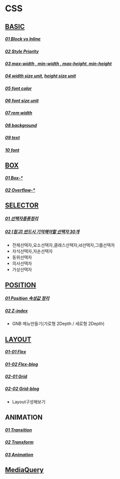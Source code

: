 # CSS

[BASIC](https://developer.mozilla.org/ko/docs/Learn/Getting_started_with_the_web/CSS_basics)
---
##### [01 Block vs Inline](https://nack1400.tistory.com/entry/HTML-9-Block-%ED%83%9C%EA%B7%B8-Inline-%ED%83%9C%EA%B7%B8-%EB%B9%84%EA%B5%90-%EC%A0%95%EB%A6%AC%EB%B8%94%EB%A1%9Dvs%EC%9D%B8%EB%9D%BC%EC%9D%B8-%ED%83%9C%EA%B7%B8-%EC%A0%95%EB%A6%AC)
##### [02 Style Priority](https://blinders.tistory.com/87)
##### [03 max-width , min-width , max-height, min-height](https://developer.mozilla.org/en-US/docs/Web/CSS/max-width)

##### [04 width size unit](https://developer.mozilla.org/ko/docs/Web/CSS/width), [height size unit](https://developer.mozilla.org/ko/docs/Web/CSS/height)
##### [05 font color](https://developer.mozilla.org/ko/docs/Web/CSS/color)
##### [06 font size unit](https://developer.mozilla.org/ko/docs/Web/CSS/font-size)
##### [07 rem width](https://www.inflearn.com/blogs/3759?gad_source=1&gclid=EAIaIQobChMIvvXO5ubWgwMVc10PAh02LQN-EAAYASAAEgL8a_D_BwE)
##### [08 background](https://developer.mozilla.org/ko/docs/Web/CSS/background) 
##### [09 text](https://developer.mozilla.org/ko/docs/Web/CSS/text-align)
##### [10 font](https://developer.mozilla.org/ko/docs/Web/CSS/font)

[BOX](https://developer.mozilla.org/ko/docs/Learn/CSS/Building_blocks/The_box_model)
---
##### [01 Box-*](https://developer.mozilla.org/ko/docs/Web/CSS/font)
##### [02 Overflow-*](https://developer.mozilla.org/en-US/docs/Web/CSS/overflow)


[SELECTOR](https://developer.mozilla.org/ko/docs/Web/CSS/CSS_selectors)
---
##### [01 선택자종류정리](https://velog.io/@dev2820/CSS-CSS-%EC%84%A0%ED%83%9D%EC%9E%90-%EC%A0%95%EB%A6%AC)
##### [02 [참고] 반드시 기억해야할 선택자 30개](https://webdesign.tutsplus.com/ko/the-30-css-selectors-you-must-memorize--net-16048t) 

- 전체선택자,요소선택자,클래스선택자,id선택자,그룹선택자
- 자식선택자,자손선택자
- 동위선택자
- 의사선택자
- 가상선택자

[POSITION](https://developer.mozilla.org/ko/docs/Web/CSS/position)
---
##### [01 Position 속성값 정리](https://www.daleseo.com/css-position/)
##### [02 Z-index](https://developer.mozilla.org/ko/docs/Web/CSS/z-index)
- GNB 메뉴만들기(가로형 2Depth / 세로형 2Depth)


[LAYOUT](https://developer.mozilla.org/ko/docs/Learn/CSS/CSS_layout/Introduction)
---
##### [01-01 Flex](https://developer.mozilla.org/ko/docs/Learn/CSS/CSS_layout/Flexbox)
##### [01-02 Flex-blog](https://studiomeal.com/archives/197)
##### [02-01 Grid](https://developer.mozilla.org/ko/docs/Learn/CSS/CSS_layout/Grids)
##### [02-02 Grid-blog ](https://studiomeal.com/archives/533)
- Layout구성해보기


ANIMATION
---
##### [01 Transition](https://developer.mozilla.org/ko/docs/Web/CSS/CSS_transitions/Using_CSS_transitions)
##### [02 Transform](https://developer.mozilla.org/ko/docs/Web/CSS/transform)
##### [03 Animation](https://developer.mozilla.org/ko/docs/Web/CSS/animation)

[MediaQuery](https://developer.mozilla.org/ko/docs/Learn/CSS/CSS_layout/Media_queries)
---



 
